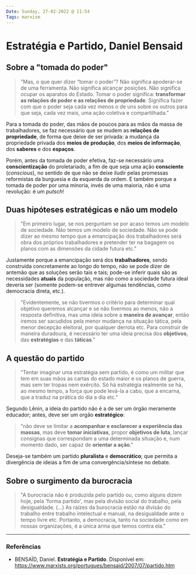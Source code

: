 ```yaml
---
Date: Sunday, 27-02-2022 @ 11:54
Tags: marxism
---
```

# Estratégia e Partido, Daniel Bensaid
## Sobre a "tomada do poder"
> "Mas, o que quer dizer “tomar o poder”? Não significa apoderar-se de uma ferramenta. Não significa alcançar posições. Não significa ocupar os aparatos do Estado. 
> Tomar o poder significa: **transformar as relações de poder e as relações de propriedade**. Significa fazer com que o poder seja cada vez menos o de uns sobre os outros para que seja, cada vez mais, uma ação coletiva e compartilhada."

Para a tomada do poder, das mãos de poucos para as mãos da massa de trabalhadores, se faz necessário que se mudem as **relações de propriedade**, de forma que deixe de ser privada: a mudança da propriedade privada dos **meios de produção**, dos **meios de informação**, dos **saberes** e dos **espaços**.

Porém, antes da tomada de poder efetiva, faz-se necessário uma **conscientização** do proletariado, a fim de que seja uma ação **consciente** (*conscious*), no sentido de que não se deixe iludir pelas promessas reformistas da burguesia e da esquerda da ordem. E também porque a tomada de poder por uma minoria, invés de uma maioria, não é uma revolução: é um *putsch*!

## Duas hipóteses estratégicas e não um modelo
> "Em primeiro lugar, se nos perguntam se por acaso temos um modelo de sociedade. Não temos um modelo de sociedade. Não se pode dizer ao mesmo tempo que a emancipação dos trabalhadores será obra dos próprios trabalhadores e pretender ter na bagagem os planos com as dimensões da cidade futura etc."

Justamente porque a emancipação será dos **trabalhadores**, sendo construída concretamente ao longo do tempo, não se pode dizer de antemão que as soluções serão tais e tais; pode-se inferir quais são as necessidades **atuais** da população, mas não como a sociedade futura ideal deveria ser (somente podem-se entrever algumas tendências, como democracia direta, etc.).

> "Evidentemente, se não tivermos o critério para determinar qual objetivo queremos alcançar e se não tivermos ao menos, não a resposta definitiva, mas uma ideia sobre a **maneira de avançar**, então iremos ser sacudidos pela menor mudança na situação tática, pela menor decepção eleitoral, por qualquer derrota etc. Para construir de maneira duradoura, é necessário ter uma ideia precisa dos **objetivos**, das **estratégias** e das **táticas**."

## A questão do partido
> "Tentar imaginar uma estratégia sem partido, é como um militar que tem em suas mãos as cartas do estado maior e os planos de guerra, mas sem ter tropas nem exército. Só há estratégia realmente se há, ao mesmo tempo, a força que pode levá-la a cabo, que a encarna, que a traduz na prática do dia a dia etc."

Segundo Lênin, a ideia do partido não é a de ser um órgão meramente educador; antes, deve ser um orgão **estratégico**:
> "não deve se limitar a **acompanhar e esclarecer a experiência das massas**, 
> mas deve **tomar iniciativas**, propor **objetivos de luta**, lançar consignas que correspondam a uma determinada situação e, num momento dado, ser capaz de **orientar a ação**."

Deseja-se também um partido **pluralista** e **democrático**; que permita a divergência de ideias a fim de uma convergência/síntese no debate. 

## Sobre o surgimento da burocracia
> "A burocracia não é produzida pelo partido ou, como alguns dizem hoje, pela 'forma partido', mas pela divisão social do trabalho, pela desigualdade. (...) As raízes da burocracia estão na divisão do trabalho entre trabalho intelectual e manual, na desigualdade ante o tempo livre etc. 
> Portanto, a democracia, tanto na sociedade como em nossas organizações, é a única arma que temos contra ela."



---
### Referências
* BENSAÏD, Daniel. **Estratégia e Partido**. Disponível em: https://www.marxists.org/portugues/bensaid/2007/07/partido.htm